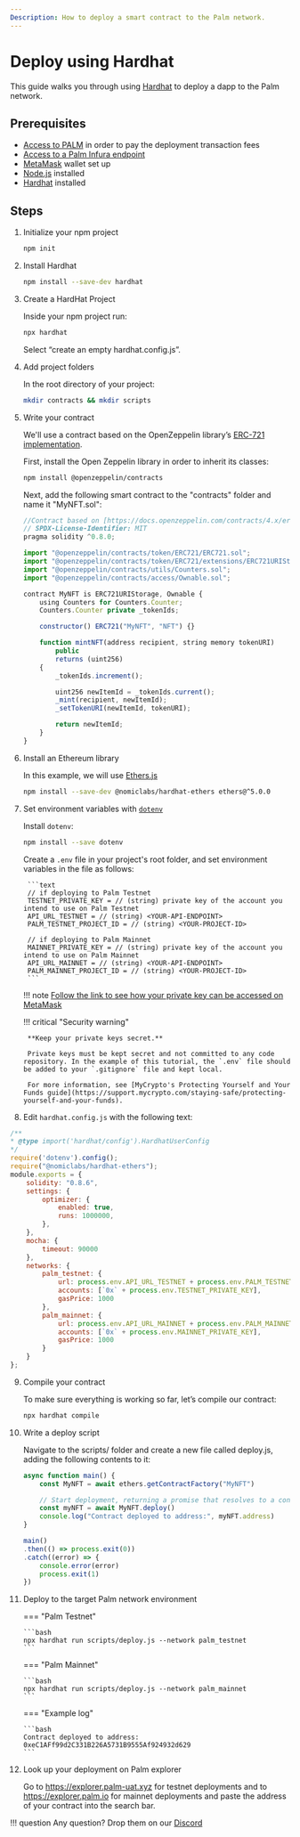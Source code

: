 ```yaml
---
Description: How to deploy a smart contract to the Palm network.
---
```


# Deploy using Hardhat

This guide walks you through using [Hardhat](https://hardhat.org/)
to deploy a dapp to the Palm network.

## Prerequisites

- [Access to PALM](../Get-Started/Tokens.md) in order to pay the deployment transaction fees
- [Access to a Palm Infura endpoint](../Get-Started/Connect/Overview.md)
- [MetaMask](https://metamask.io/) wallet set up
- [Node.js](https://nodejs.org/en/download/) installed
- [Hardhat](https://hardhat.org/getting-started/#installation) installed

## Steps

1. Initialize your npm project

    ```bash
    npm init
    ```

2. Install Hardhat

    ```bash
    npm install --save-dev hardhat
    ```

3. Create a HardHat Project

    Inside your npm project run:

    ```bash
    npx hardhat
    ```

    Select “create an empty hardhat.config.js”.

4. Add project folders

    In the root directory of your project:

    ```bash
    mkdir contracts && mkdir scripts
    ```

5. Write your contract

    We'll use a contract based on the OpenZeppelin library’s [ERC-721 implementation](https://docs.openzeppelin.com/contracts/4.x/erc721).

    First, install the Open Zeppelin library in order to inherit its classes:

    ```bash
    npm install @openzeppelin/contracts
    ```

    Next, add the following smart contract to the "contracts" folder and name it "MyNFT.sol":

    ```js
    //Contract based on [https://docs.openzeppelin.com/contracts/4.x/erc721](https://docs.openzeppelin.com/contracts/4.x/erc721)
    // SPDX-License-Identifier: MIT
    pragma solidity ^0.8.0;

    import "@openzeppelin/contracts/token/ERC721/ERC721.sol";
    import "@openzeppelin/contracts/token/ERC721/extensions/ERC721URIStorage.sol";
    import "@openzeppelin/contracts/utils/Counters.sol";
    import "@openzeppelin/contracts/access/Ownable.sol";

    contract MyNFT is ERC721URIStorage, Ownable {
        using Counters for Counters.Counter;
        Counters.Counter private _tokenIds;

        constructor() ERC721("MyNFT", "NFT") {}

        function mintNFT(address recipient, string memory tokenURI)
            public
            returns (uint256)
        {
            _tokenIds.increment();

            uint256 newItemId = _tokenIds.current();
            _mint(recipient, newItemId);
            _setTokenURI(newItemId, tokenURI);

            return newItemId;
        }
    }
    ```

6. Install an Ethereum library

    In this example, we will use [Ethers.js](https://docs.ethers.io/)

    ```bash
    npm install --save-dev @nomiclabs/hardhat-ethers ethers@^5.0.0
    ```

7. Set environment variables with [`dotenv`](https://www.npmjs.com/package/dotenv)

    Install `dotenv`:

    ```bash
    npm install --save dotenv
    ```

    Create a `.env` file in your project's root folder, and set environment variables in the file as follows:

        ```text
        // if deploying to Palm Testnet
        TESTNET_PRIVATE_KEY = // (string) private key of the account you intend to use on Palm Testnet
        API_URL_TESTNET = // (string) <YOUR-API-ENDPOINT>
        PALM_TESTNET_PROJECT_ID = // (string) <YOUR-PROJECT-ID>

        // if deploying to Palm Mainnet
        MAINNET_PRIVATE_KEY = // (string) private key of the account you intend to use on Palm Mainnet
        API_URL_MAINNET = // (string) <YOUR-API-ENDPOINT>
        PALM_MAINNET_PROJECT_ID = // (string) <YOUR-PROJECT-ID>
        ```
    !!! note
        [Follow the link to see how your private key can be accessed on MetaMask](https://metamask.zendesk.com/hc/en-us/articles/360015289632-How-to-Export-an-Account-Private-Key)

    !!! critical "Security warning"

        **Keep your private keys secret.**

        Private keys must be kept secret and not committed to any code repository. In the example of this tutorial, the `.env` file should be added to your `.gitignore` file and kept local. 

        For more information, see [MyCrypto's Protecting Yourself and Your Funds guide](https://support.mycrypto.com/staying-safe/protecting-yourself-and-your-funds).

8. Edit `hardhat.config.js` with the following text:

```js
/**
* @type import('hardhat/config').HardhatUserConfig
*/
require('dotenv').config();
require("@nomiclabs/hardhat-ethers");
module.exports = {
    solidity: "0.8.6",
    settings: {
        optimizer: {
            enabled: true,
            runs: 1000000,
        },
    },
    mocha: {
        timeout: 90000
    },
    networks: {
        palm_testnet: {
            url: process.env.API_URL_TESTNET + process.env.PALM_TESTNET_PROJECT_ID,
            accounts: [`0x` + process.env.TESTNET_PRIVATE_KEY],
            gasPrice: 1000
        },
        palm_mainnet: {
            url: process.env.API_URL_MAINNET + process.env.PALM_MAINNET_PROJECT_ID,
            accounts: [`0x` + process.env.MAINNET_PRIVATE_KEY],
            gasPrice: 1000
        }
    }
};
```

9. Compile your contract

    To make sure everything is working so far, let’s compile our contract:

    ```bash
    npx hardhat compile
    ```

10. Write a deploy script

    Navigate to the scripts/ folder and create a new file called deploy.js, adding the following contents to it:

    ```js
    async function main() {
        const MyNFT = await ethers.getContractFactory("MyNFT")

        // Start deployment, returning a promise that resolves to a contract object
        const myNFT = await MyNFT.deploy()
        console.log("Contract deployed to address:", myNFT.address)
    }

    main()
    .then(() => process.exit(0))
    .catch((error) => {
        console.error(error)
        process.exit(1)
    })
    ```

11. Deploy to the target Palm network environment

    === "Palm Testnet"

        ```bash
        npx hardhat run scripts/deploy.js --network palm_testnet
        ```

    === "Palm Mainnet"

        ```bash
        npx hardhat run scripts/deploy.js --network palm_mainnet
        ```

    === "Example log"

        ```bash
        Contract deployed to address: 0xeC1AFf99d2C331B226A5731B9555Af924932d629
        ```

12. Look up your deployment on Palm explorer

    Go to https://explorer.palm-uat.xyz for testnet deployments and to https://explorer.palm.io for mainnet deployments and paste the address of your contract into the search bar.

!!! question
    Any question? Drop them on our [Discord](https://discord.gg/grcpwNRxVj)
    
    
